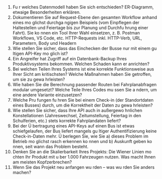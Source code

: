 1. Fu r welches Datenmodell haben Sie sich entschieden? ER-Diagramm, etwaige Besonderheiten erklären.
2. Dokumentieren Sie auf Request-Ebene den gesamten Workflow anhand eines mo glichst
durchga ngigen Beispiels (vom Einpflegen der Haltestellen und Feiertage bis zur Planung
und Durchfu hrung einer Fahrt). Sie ko nnen ein Tool Ihrer Wahl einsetzen, z. B. Postman
Workflows, VS Code, etc. HTTP-Requests inkl. HTTP-Verb, URL, Parametern, Body und Headern
3. Wie stellen Sie sicher, dass das Einchecken der Busse nur mit einem gu ltigen API-Key mo glich ist?
4. Ein Angreifer hat Zugriff auf ein Datenbank-Backup Ihres Produktivsystems bekommen.
Welchen Schaden kann er anrichten?
5. Bei welchen Teilen Ihres Systems ist eine korrekte Funktionsweise aus Ihrer Sicht am kritischsten? Welche Maßnahmen haben Sie getroffen, um sie zu gewa hrleisten?
6. Wie haben Sie die Berechnung passender Routen bei Fahrplanabfragen modular umgesetzt? Welche Teile Ihres Codes mu ssen Sie a ndern, um eine andere Variante einzusetzen?
7. Welche Pru fungen fu hren Sie bei einem Check-in (der Standortdaten eines Busses) durch,
um die Korrektheit der Daten zu gewa hrleisten?
8. Wie stellen Sie sicher, dass Ihre API auch in außergewo hnlichen Konstellationen (Jahreswechsel, Zeitumstellung, Feiertag in den Schulferien, etc.) stets korrekte Fahrplandaten
liefert?
9. Bei der Ü bertragung eines API-Keys auf einen Bus ist etwas schiefgelaufen, der Bus liefert
mangels gu ltiger Authentifizierung keine Check-in-Daten mehr. Ü berlegen Sie, wie Sie a)
dieses Problem im Betrieb mo glichst rasch erkennen ko nnen und b) Auskunft geben ko nnen, seit wann das Problem besteht.
10. Denken Sie an die Skalierbarkeit Ihres Projekts: Die Wiener Linien mo chten Ihr Produkt
mit u ber 1.000 Fahrzeugen nutzen. Was macht Ihnen am meisten Kopfzerbrechen?
11. Wenn Sie das Projekt neu anfangen wu rden – was wu rden Sie anders machen?

